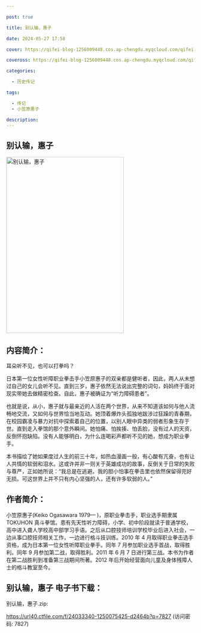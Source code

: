 ```yaml
---

post: true

title: 别认输，惠子

date: 2024-05-27 17:58

cover: https://qifei-blog-1256009448.cos.ap-chengdu.myqcloud.com/qifei-blog/660beb0a9f345e8d03fada16.jpg

coveross: https://qifei-blog-1256009448.cos.ap-chengdu.myqcloud.com/qifei-blog/660beb0a9f345e8d03fada16.jpg

categories:

  - 历史传记

tags:

  - 传记
  - 小笠原惠子

description:
---
```


## 别认输，惠子
<img alt=" 别认输，惠子" class="aligncenter loaded" data-was-processed="true" decoding="async" fetchpriority="high" height="471" src="https://qifei-blog-1256009448.cos.ap-chengdu.myqcloud.com/qifei-blog/660beb0a9f345e8d03fada16.jpg" style="cursor: zoom-in;" width="314"/>

## 内容简介：

耳朵听不见，也可以打拳吗？

日本第一位女性听障职业拳击手小笠原惠子的双亲都是健听者，因此，两人从未想过自己的女儿会听不见。直到三岁，惠子依然无法说出完整的词句，妈妈终于面对现实带她去做精密检查。自此，惠子被确证为“听力障碍患者”。

也就是说，从小，惠子就与最亲近的人活在两个世界，从来不知道该如何与他人流畅地交流，又如何与世界恰当地互动。她顶着爆炸头孤独地跋涉过狂躁的青春期，在校园霸凌与暴力对抗中探索着自己的位置，以别人眼中异类的弱者形象生存于世。直到走入拳馆的那个意外瞬间。她怕痛、怕挨揍、怕丢脸，没有过人的天资，反倒怀抱缺陷。没有人能够明白，为什么连喝彩声都听不见的她，想成为职业拳手。

本书描绘了她如果度过人生的前三十年，如热血漫画一般，有心酸有亢奋，也有让人共情的软弱和泪水。这或许并非一则关于英雄成功的故事，反倒关于日常的失败与尊严，正如她所说：“我总是在逃避。我的胆小怕事在拳击里也依然保留得完好无损。可这世界上并不只有内心坚强的人，还有许多软弱的人。”

## 作者简介：

小笠原惠子(Keiko Ogasawara 1979— )，原职业拳击手，职业选手期隶属 TOKUHON 真斗拳馆。患有先天性听力障碍，小学、初中阶段就读于普通学校，高中进入聋人学校高中部学习手语。之后从口腔技师培训学校毕业后进入社会，一边从事口腔技师相关工作，一边进行格斗技训练。2010 年 4 月取得职业拳击选手资格，成为日本第一位女性听障职业拳手。同年 7 月参加职业选手首战，取得胜利。同年 9 月参加第二战，取得胜利。2011 年 6 月 7 日进行第三战。本书为作者在第二战胜利到准备第三战期间所著。2012 年后开始经营面向儿童及身体残障人士的格斗教室至今。

## 别认输，惠子 电子书下载：



别认输，惠子.zip: 

https://url40.ctfile.com/f/24033340-1250075425-d2464b?p=7827 (访问密码: 7827)
